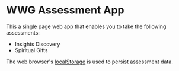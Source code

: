 # WWG Assessment App

This a single page web app that enables you to take the following assessments:
* Insights Discovery
* Spiritual Gifts

The web browser's [localStorage](https://developer.mozilla.org/en-US/docs/Web/API/Window/localStorage) is used to persist assessment data. 